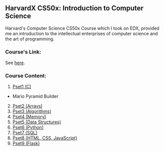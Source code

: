 ## HarvardX CS50x: Introduction to Computer Science
Harvard's Computer Science CS50x Course which I took on EDX, provided me an introduction to the intellectual enterprises of computer science and the art of programming.

### Course's Link: ###

See [here](https://www.edx.org/course/introduction-computer-science-harvardx-cs50x).

### Course Content: ###

1. [Pset1 (C)](https://github.com/Chong-Tuc-Yee/HarvardX-CS50-Introduction-to-Computer-Science/tree/main/Pset1)
  - Mario Pyramid Builder
2. [Pset2 (Arrays)](https://github.com/Chong-Tuc-Yee/HarvardX-CS50-Introduction-to-Computer-Science/tree/main/Pset2)
3. [Pset3 (Algorithms)](https://github.com/Chong-Tuc-Yee/HarvardX-CS50-Introduction-to-Computer-Science/tree/main/Pset3)
4. [Pset4 (Memory)](https://github.com/Chong-Tuc-Yee/HarvardX-CS50-Introduction-to-Computer-Science/tree/main/Pset4)
5. [Pset5 (Data Structures)](https://github.com/Chong-Tuc-Yee/HarvardX-CS50-Introduction-to-Computer-Science/tree/main/Pset5)
6. [Pset6 (Python)](https://github.com/Chong-Tuc-Yee/HarvardX-CS50-Introduction-to-Computer-Science/tree/main/Pset6)
7. [Pset7 (SQL)](https://github.com/Chong-Tuc-Yee/HarvardX-CS50-Introduction-to-Computer-Science/tree/main/Pset7)
8. [Pset8 (HTML, CSS, JavaScript)](https://github.com/Chong-Tuc-Yee/HarvardX-CS50-Introduction-to-Computer-Science/tree/main/Pset8)
9. [Pset9 (Flask)](https://github.com/Chong-Tuc-Yee/HarvardX-CS50-Introduction-to-Computer-Science/tree/main/Pset9)
